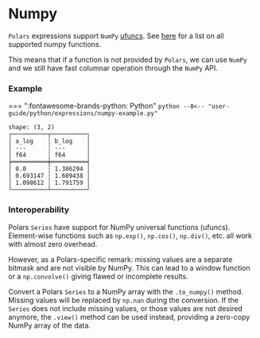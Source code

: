 # Numpy 

`Polars` expressions support `NumPy` [ufuncs](https://numpy.org/doc/stable/reference/ufuncs.html). See [here](https://numpy.org/doc/stable/reference/ufuncs.html#available-ufuncs)
for a list on all supported numpy functions.

This means that if a function is not provided by `Polars`, we can use `NumPy` and we still have fast columnar operation through the `NumPy` API.

### Example

=== ":fontawesome-brands-python: Python"
    ``` python
    --8<-- "user-guide/python/expressions/numpy-example.py"
    ```


```
shape: (3, 2)
┌──────────┬──────────┐
│ a_log    ┆ b_log    │
│ ---      ┆ ---      │
│ f64      ┆ f64      │
╞══════════╪══════════╡
│ 0.0      ┆ 1.386294 │
│ 0.693147 ┆ 1.609438 │
│ 1.098612 ┆ 1.791759 │
└──────────┴──────────┘
```

### Interoperability

Polars `Series` have support for NumPy universal functions (ufuncs). Element-wise functions such as `np.exp()`, `np.cos()`, `np.div()`, etc. all work with almost zero overhead.

However, as a Polars-specific remark: missing values are a separate bitmask and are not visible by NumPy. This can lead to a window function or a `np.convolve()` giving flawed or incomplete results.

Convert a Polars `Series` to a NumPy array with the `.to_numpy()` method. Missing values will be replaced by `np.nan` during the conversion. If the `Series` does not include missing values, or those values are not desired anymore, the `.view()` method can be used instead, providing a zero-copy NumPy array of the data.
